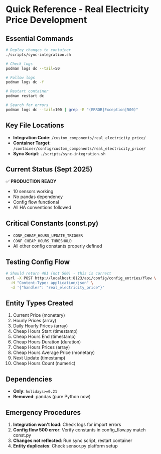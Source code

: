 # Quick Reference - Real Electricity Price Development

## Essential Commands
```bash
# Deploy changes to container
./scripts/sync-integration.sh

# Check logs
podman logs dc --tail=50

# Follow logs
podman logs dc -f

# Restart container
podman restart dc

# Search for errors
podman logs dc --tail=100 | grep -E "(ERROR|Exception|500)"
```

## Key File Locations
- **Integration Code**: `/custom_components/real_electricity_price/`
- **Container Target**: `/container/config/custom_components/real_electricity_price/`
- **Sync Script**: `./scripts/sync-integration.sh`

## Current Status (Sept 2025)
✅ **PRODUCTION READY**
- 10 sensors working
- No pandas dependency
- Config flow functional
- All HA conventions followed

## Critical Constants (const.py)
- `CONF_CHEAP_HOURS_UPDATE_TRIGGER`
- `CONF_CHEAP_HOURS_THRESHOLD`
- All other config constants properly defined

## Testing Config Flow
```bash
# Should return 401 (not 500) - this is correct
curl -X POST http://localhost:8123/api/config/config_entries/flow \
  -H "Content-Type: application/json" \
  -d '{"handler": "real_electricity_price"}'
```

## Entity Types Created
1. Current Price (monetary)
2. Hourly Prices (array)
3. Daily Hourly Prices (array)
4. Cheap Hours Start (timestamp)
5. Cheap Hours End (timestamp)
6. Cheap Hours Duration (duration)
7. Cheap Hours Prices (array)
8. Cheap Hours Average Price (monetary)
9. Next Update (timestamp)
10. Cheap Hours Count (numeric)

## Dependencies
- **Only**: `holidays>=0.21`
- **Removed**: pandas (pure Python now)

## Emergency Procedures
1. **Integration won't load**: Check logs for import errors
2. **Config flow 500 error**: Verify constants in config_flow.py match const.py
3. **Changes not reflected**: Run sync script, restart container
4. **Entity duplicates**: Check sensor.py platform setup
